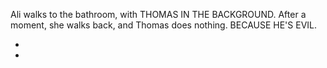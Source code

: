 Ali walks to the bathroom, with THOMAS IN THE BACKGROUND. After a moment, she walks back, and Thomas does nothing. BECAUSE HE'S EVIL.

* [](052A--Take03--.md)
* [](052C--Take02--.md)
